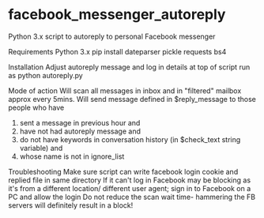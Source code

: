# facebook_messenger_autoreply
Python 3.x script to autoreply to personal Facebook messenger

Requirements
Python 3.x
pip install dateparser pickle requests bs4

Installation
Adjust autoreply message and log in details at top of script
run as python autoreply.py

Mode of action
Will scan all messages in inbox and in "filtered" mailbox approx every 5mins.
Will send message defined in $reply_message to those people who have 
1. sent a message in previous hour and
2. have not had autoreply message and 
3. do not have keywords in conversation history (in $check_text string variable) and
4. whose name is not in ignore_list

Troubleshooting
Make sure script can write facebook login cookie and replied file in same directory
If it can't log in Facebook may be blocking as it's from a different location/ different user agent; sign in to Facebook on a PC and allow the login
Do not reduce the scan wait time- hammering the FB servers will definitely result in a block!
